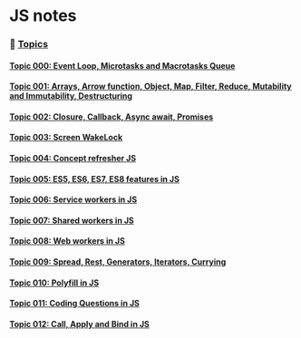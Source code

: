 # JS notes

### 📌 <ins>Topics<ins>

#### [Topic 000: Event Loop, Microtasks and Macrotasks Queue](./notes/notes001/notes001-000.md)

#### [Topic 001: Arrays, Arrow function, Object, Map, Filter, Reduce, Mutability and Immutability, Destructuring](./notes/notes001/notes001-001.md)

#### [Topic 002: Closure, Callback, Async await, Promises](./notes/notes001/notes001-002.md)

#### [Topic 003: Screen WakeLock](./notes/notes001/notes001-003.md)

#### [Topic 004: Concept refresher JS](./notes/notes001/notes001-004.md)

#### [Topic 005: ES5, ES6, ES7, ES8 features in JS](./notes/notes001/notes001-005.md)

#### [Topic 006: Service workers in JS](./notes/notes001/notes001-006.md)

#### [Topic 007: Shared workers in JS](./notes/notes001/notes001-007.md)

#### [Topic 008: Web workers in JS](./notes/notes001/notes001-008.md)

#### [Topic 009: Spread, Rest, Generators, Iterators, Currying](./notes/notes001/notes001-009.md)

#### [Topic 010: Polyfill in JS](./notes/notes001/notes001-010.md)

#### [Topic 011: Coding Questions in JS](./notes/notes001/notes001-011.md)

#### [Topic 012: Call, Apply and Bind in JS](./notes/notes001/notes001-012.md)
